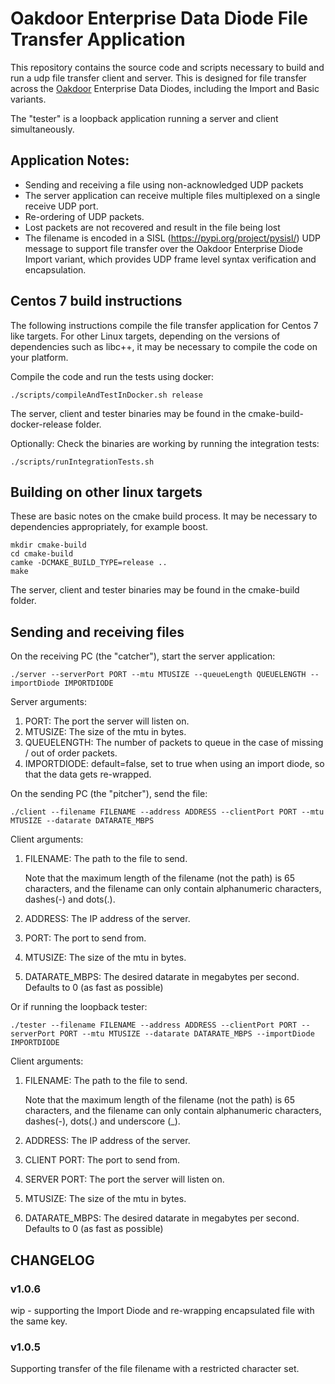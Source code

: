 # Oakdoor Enterprise Data Diode File Transfer Application

This repository contains the source code and scripts necessary to build and run a udp file transfer client and server. This is designed for file transfer across the  [Oakdoor](https://oakdoor.io/) Enterprise Data Diodes, including the Import and Basic variants.

The "tester" is a loopback application running a server and client simultaneously.

## Application Notes:
* Sending and receiving a file using non-acknowledged UDP packets
* The server application can receive multiple files multiplexed on a single receive UDP port.
* Re-ordering of UDP packets.
* Lost packets are not recovered and result in the file being lost
* The filename is encoded in a SISL (https://pypi.org/project/pysisl/) UDP message to support file transfer over the Oakdoor Enterprise Diode Import variant, which provides UDP frame level syntax verification and encapsulation.

## Centos 7 build instructions
The following instructions compile the file transfer application for Centos 7 like targets. For other Linux targets, depending on the versions of dependencies such as libc++, it may be necessary to compile the code on your platform. 

Compile the code and run the tests using docker:

    ./scripts/compileAndTestInDocker.sh release

The server, client and tester binaries may be found in the cmake-build-docker-release folder.

Optionally: Check the binaries are working by running the integration tests:

    ./scripts/runIntegrationTests.sh

## Building on other linux targets
These are basic notes on the cmake build process. It may be necessary to dependencies appropriately, for example boost.

    mkdir cmake-build
    cd cmake-build
    camke -DCMAKE_BUILD_TYPE=release ..
    make

The server, client and tester binaries may be found in the cmake-build folder.

## Sending and receiving files

On the receiving PC (the "catcher"), start the server application:

    ./server --serverPort PORT --mtu MTUSIZE --queueLength QUEUELENGTH --importDiode IMPORTDIODE

Server arguments:
1. PORT: The port the server will listen on.
2. MTUSIZE: The size of the mtu in bytes.
3. QUEUELENGTH: The number of packets to queue in the case of missing / out of order packets.
3. IMPORTDIODE: default=false, set to true when using an import diode, so that the data gets re-wrapped.

On the sending PC (the "pitcher"), send the file:
    
    ./client --filename FILENAME --address ADDRESS --clientPort PORT --mtu MTUSIZE --datarate DATARATE_MBPS

Client arguments:
1. FILENAME: The path to the file to send.
   
   Note that the maximum length of the filename (not the path) is 65 characters, and the filename can only contain alphanumeric characters, dashes(-) and dots(.).
2. ADDRESS: The IP address of the server.
3. PORT: The port to send from.
4. MTUSIZE: The size of the mtu in bytes.
5. DATARATE_MBPS: The desired datarate in megabytes per second. Defaults to 0 (as fast as possible)

Or if running the loopback tester:

    ./tester --filename FILENAME --address ADDRESS --clientPort PORT --serverPort PORT --mtu MTUSIZE --datarate DATARATE_MBPS --importDiode IMPORTDIODE

Client arguments:
1. FILENAME: The path to the file to send.

   Note that the maximum length of the filename (not the path) is 65 characters, and the filename can only contain alphanumeric characters, dashes(-), dots(.) and underscore (_).
2. ADDRESS: The IP address of the server.
3. CLIENT PORT: The port to send from.
4. SERVER PORT: The port the server will listen on.
5. MTUSIZE: The size of the mtu in bytes.
6. DATARATE_MBPS: The desired datarate in megabytes per second. Defaults to 0 (as fast as possible)



## CHANGELOG

### v1.0.6
wip - supporting the Import Diode and re-wrapping encapsulated file with the same key.
 

### v1.0.5
Supporting transfer of the file filename with a restricted character set.